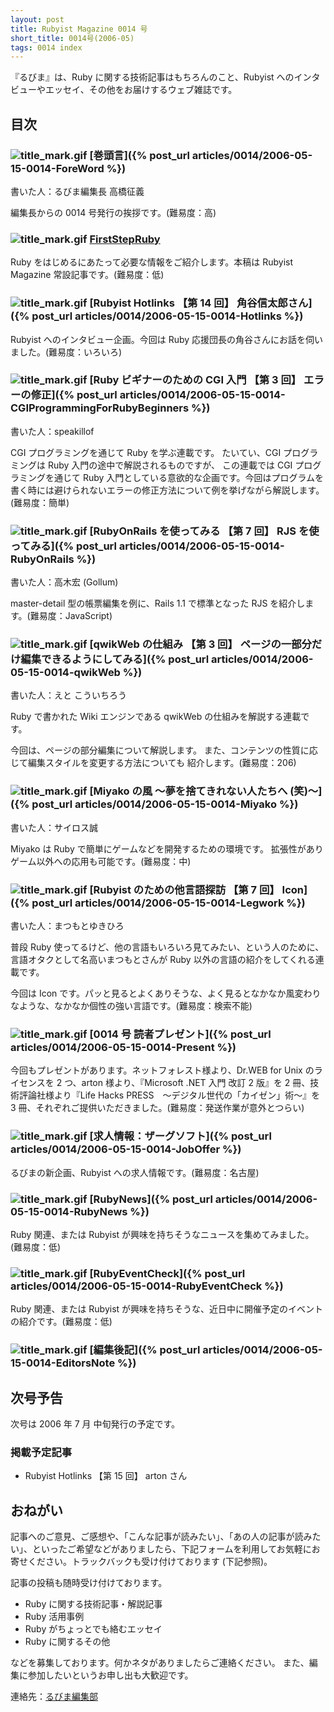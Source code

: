 ```yaml
---
layout: post
title: Rubyist Magazine 0014 号
short_title: 0014号(2006-05)
tags: 0014 index
---
```



『るびま』は、Ruby に関する技術記事はもちろんのこと、Rubyist へのインタビューやエッセイ、その他をお届けするウェブ雑誌です。

## 目次

### ![title_mark.gif]({{site.baseurl}}/images/title_mark.gif) [巻頭言]({% post_url articles/0014/2006-05-15-0014-ForeWord %})

書いた人：るびま編集長 高橋征義

編集長からの 0014 号発行の挨拶です。(難易度：高)

### ![title_mark.gif]({{site.baseurl}}/images/title_mark.gif) [FirstStepRuby](https://github.com/rubima/rubima/blob/master/first_step_ruby/first-step-ruby-2.0.md)

Ruby をはじめるにあたって必要な情報をご紹介します。本稿は Rubyist Magazine 常設記事です。(難易度：低)

### ![title_mark.gif]({{site.baseurl}}/images/title_mark.gif) [Rubyist Hotlinks 【第 14 回】 角谷信太郎さん]({% post_url articles/0014/2006-05-15-0014-Hotlinks %})

Rubyist へのインタビュー企画。今回は Ruby 応援団長の角谷さんにお話を伺いました。(難易度：いろいろ)

### ![title_mark.gif]({{site.baseurl}}/images/title_mark.gif) [Ruby ビギナーのための CGI 入門 【第 3 回】 エラーの修正]({% post_url articles/0014/2006-05-15-0014-CGIProgrammingForRubyBeginners %})

書いた人：speakillof

CGI プログラミングを通じて Ruby を学ぶ連載です。
たいてい、CGI プログラミングは Ruby 入門の途中で解説されるものですが、
この連載では CGI プログラミングを通じて Ruby 入門としている意欲的な企画です。今回はプログラムを書く時には避けられないエラーの修正方法について例を挙げながら解説します。(難易度：簡単)

### ![title_mark.gif]({{site.baseurl}}/images/title_mark.gif) [RubyOnRails を使ってみる 【第 7 回】 RJS を使ってみる]({% post_url articles/0014/2006-05-15-0014-RubyOnRails %})

書いた人：高木宏 (Gollum)

master-detail 型の帳票編集を例に、Rails 1.1 で標準となった RJS を紹介します。(難易度：JavaScript)

### ![title_mark.gif]({{site.baseurl}}/images/title_mark.gif) [qwikWeb の仕組み 【第 3 回】 ページの一部分だけ編集できるようにしてみる]({% post_url articles/0014/2006-05-15-0014-qwikWeb %})

書いた人：えと こういちろう

Ruby で書かれた Wiki エンジンである qwikWeb の仕組みを解説する連載です。

今回は、ページの部分編集について解説します。
また、コンテンツの性質に応じて編集スタイルを変更する方法についても
紹介します。(難易度：206)

### ![title_mark.gif]({{site.baseurl}}/images/title_mark.gif)  [Miyako の風 〜夢を捨てきれない人たちへ (笑)〜]({% post_url articles/0014/2006-05-15-0014-Miyako %})

書いた人：サイロス誠

Miyako は Ruby で簡単にゲームなどを開発するための環境です。
拡張性がありゲーム以外への応用も可能です。(難易度：中)

### ![title_mark.gif]({{site.baseurl}}/images/title_mark.gif) [Rubyist のための他言語探訪 【第 7 回】 Icon]({% post_url articles/0014/2006-05-15-0014-Legwork %})

書いた人：まつもとゆきひろ

普段 Ruby 使ってるけど、他の言語もいろいろ見てみたい、という人のために、言語オタクとして名高いまつもとさんが Ruby 以外の言語の紹介をしてくれる連載です。

今回は Icon です。パッと見るとよくありそうな、よく見るとなかなか風変わりなような、なかなか個性の強い言語です。(難易度：検索不能)

### ![title_mark.gif]({{site.baseurl}}/images/title_mark.gif)  [0014 号 読者プレゼント]({% post_url articles/0014/2006-05-15-0014-Present %})

今回もプレゼントがあります。ネットフォレスト様より、Dr.WEB for Unix のライセンスを 2 つ、arton 様より、『Microsoft .NET 入門 改訂 2 版』を 2 冊、技術評論社様より『Life Hacks PRESS　〜デジタル世代の「カイゼン」術〜』を 3 冊、それぞれご提供いただきました。(難易度：発送作業が意外とつらい)

### ![title_mark.gif]({{site.baseurl}}/images/title_mark.gif)  [求人情報：ザーグソフト]({% post_url articles/0014/2006-05-15-0014-JobOffer %})

るびまの新企画、Rubyist への求人情報です。(難易度：名古屋)

### ![title_mark.gif]({{site.baseurl}}/images/title_mark.gif) [RubyNews]({% post_url articles/0014/2006-05-15-0014-RubyNews %})

Ruby 関連、または Rubyist が興味を持ちそうなニュースを集めてみました。(難易度：低)

### ![title_mark.gif]({{site.baseurl}}/images/title_mark.gif) [RubyEventCheck]({% post_url articles/0014/2006-05-15-0014-RubyEventCheck %})

Ruby 関連、または Rubyist が興味を持ちそうな、近日中に開催予定のイベントの紹介です。(難易度：低)

### ![title_mark.gif]({{site.baseurl}}/images/title_mark.gif) [編集後記]({% post_url articles/0014/2006-05-15-0014-EditorsNote %})

## 次号予告

次号は 2006 年 7 月 中旬発行の予定です。

### 掲載予定記事

* Rubyist Hotlinks 【第 15 回】 arton さん


## おねがい

記事へのご意見、ご感想や、「こんな記事が読みたい」、「あの人の記事が読みたい」、といったご希望などがありましたら、下記フォームを利用してお気軽にお寄せください。トラックバックも受け付けております (下記参照)。

記事の投稿も随時受け付けております。

* Ruby に関する技術記事・解説記事
* Ruby 活用事例
* Ruby がちょっとでも絡むエッセイ
* Ruby に関するその他


などを募集しております。何かネタがありましたらご連絡ください。
また、編集に参加したいというお申し出も大歓迎です。

連絡先：[るびま編集部](mailto:magazine@ruby-no-kai.org)


